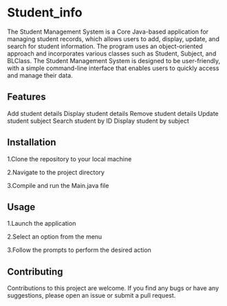 # Student_info
The Student Management System is a Core Java-based application for managing student records, which allows users to add, display, update, and search for student information. The program uses an object-oriented approach and incorporates various classes such as Student, Subject, and BLClass. The Student Management System is designed to be user-friendly, with a simple command-line interface that enables users to quickly access and manage their data.

## Features
Add student details
Display student details
Remove student details
Update student subject
Search student by ID
Display student by subject
## Installation
1.Clone the repository to your local machine

2.Navigate to the project directory

3.Compile and run the Main.java file

## Usage
1.Launch the application

2.Select an option from the menu

3.Follow the prompts to perform the desired action

## Contributing
Contributions to this project are welcome. If you find any bugs or have any suggestions, please open an issue or submit a pull request.
